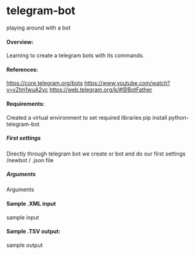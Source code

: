 # telegram-bot
playing around with a bot


#### Overview:
Learning to create a telegram bots with its commands.

#### References:
https://core.telegram.org/bots
https://www.youtube.com/watch?v=vZtm1wuA2yc
https://web.telegram.org/k/#@BotFather

#### Requirements:
Created a virtual environment to set required libraries
pip install python-telegram-bot

##### First settings
Directly through telegram bot we create or bot and do our first settings
/newbot
/
.json file

##### Arguments
Arguments


#### Sample .XML input
sample input


 #### Sample .TSV output:
sample output